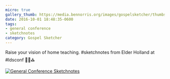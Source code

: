 ```yaml
---
micro: true
gallery_thumb: https://media.bennorris.org/images/gospelsketcher/thumbs/oct-16-3-holland-01.jpg
date: 2016-10-01 18:48:35-0600
tags:
- general conference
- sketchnotes
category: Gospel Sketcher
---
```


Raise your vision of home teaching. #sketchnotes from Elder Holland at #ldsconf ✍🏼⛪️

[![General Conference Sketchnotes](https://media.bennorris.org/images/gospelsketcher/general-conference/oct-2016/oct-16-3-holland-01.jpg)](https://media.bennorris.org/images/gospelsketcher/general-conference/oct-2016/oct-16-3-holland-01.jpg)
